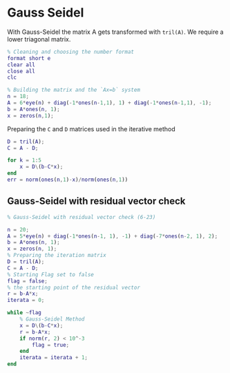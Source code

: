 # Gauss Seidel

With Gauss-Seidel the matrix A gets transformed with `tril(A)`.
We require a lower triagonal matrix.

```matlab
% Cleaning and choosing the number format
format short e
clear all
close all
clc
```

```matlab
% Building the matrix and the `Ax=b` system
n = 18;
A = 6*eye(n) + diag(-1*ones(n-1,1), 1) + diag(-1*ones(n-1,1), -1);
b = A*ones(n, 1);
x = zeros(n,1);
```

Preparing the `C` and `D` matrices used in the iterative method
```matlab
D = tril(A);
C = A - D;
```

```matlab
for k = 1:5
    x = D\(b-C*x);
end
err = norm(ones(n,1)-x)/norm(ones(n,1))
```

## Gauss-Seidel with residual vector check


```matlab
% Gauss-Seidel with residual vector check (6-23)

n = 20;
A = 5*eye(n) + diag(-1*ones(n-1, 1), -1) + diag(-7*ones(n-2, 1), 2);
b = A*ones(n, 1);
x = zeros(n, 1);
% Preparing the iteration matrix
D = tril(A);
C = A - D;
% Starting Flag set to false
flag = false;
% the starting point of the residual vector
r = b-A*x;
iterata = 0;

while ~flag
    % Gauss-Seidel Method
    x = D\(b-C*x); 
    r = b-A*x;
    if norm(r, 2) < 10^-3
        flag = true;
    end
    iterata = iterata + 1;
end
```
